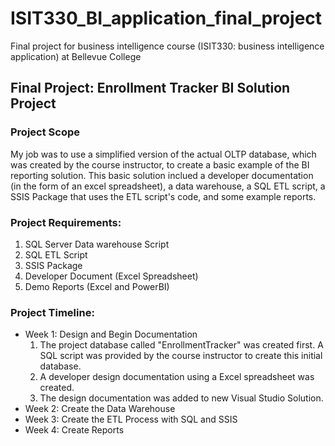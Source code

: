 # ISIT330_BI_application_final_project
Final project for business intelligence course (ISIT330: business intelligence application) at Bellevue College

## Final Project: Enrollment Tracker BI Solution Project

### Project Scope
My job was to use a simplified version of the actual OLTP database, which was created by the course instructor, to create a basic example of the BI reporting solution. This basic solution inclued a developer documentation (in the form of an excel spreadsheet), a data warehouse, a SQL ETL script, a SSIS Package that uses the ETL script's code, and some example reports. 

### Project Requirements:
1. SQL Server Data warehouse Script
2. SQL ETL Script
3. SSIS Package
4. Developer Document (Excel Spreadsheet)
5. Demo Reports (Excel and PowerBI)


### Project Timeline:
- Week 1: Design and Begin Documentation
  1. The project database called "EnrollmentTracker" was created first. A SQL script was provided by the course instructor to create this initial database.
  2. A developer design documentation using a Excel spreadsheet was created.
  3. The design documentation was added to new Visual Studio Solution.
- Week 2: Create the Data Warehouse
- Week 3: Create the ETL Process with SQL and SSIS
- Week 4: Create Reports 
